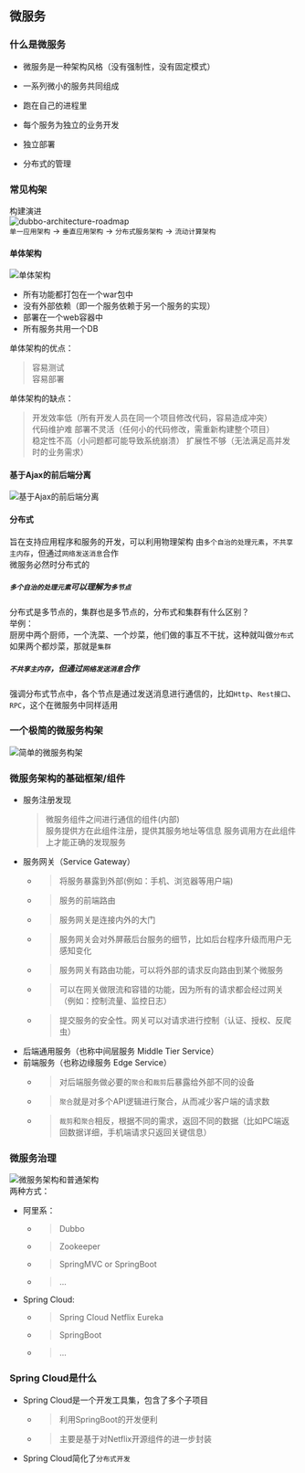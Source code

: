 ## 微服务
### 什么是微服务  
- 微服务是一种架构风格（没有强制性，没有固定模式）  

- 一系列微小的服务共同组成  
- 跑在自己的进程里  
- 每个服务为独立的业务开发  
- 独立部署  
- 分布式的管理  
### 常见构架
构建演进  
![dubbo-architecture-roadmap](dubbo-architecture-roadmap.jpg)  
`单一应用架构` -> `垂直应用架构` -> `分布式服务架构` -> `流动计算架构`  
#### 单体架构  
![单体架构](单体架构.png)  
- 所有功能都打包在一个war包中  
- 没有外部依赖（即一个服务依赖于另一个服务的实现）  
- 部署在一个web容器中  
- 所有服务共用一个DB  

单体架构的优点：  
> 容易测试  
> 容易部署  

单体架构的缺点：  
> 开发效率低（所有开发人员在同一个项目修改代码，容易造成冲突）  
> 代码维护难
> 部署不灵活（任何小的代码修改，需重新构建整个项目）  
> 稳定性不高（小问题都可能导致系统崩溃）
> 扩展性不够（无法满足高并发时的业务需求）
#### 基于Ajax的前后端分离  
![基于Ajax的前后端分离](基于Ajax的前后端分离.png)  
#### 分布式  
旨在支持应用程序和服务的开发，可以利用物理架构 由`多个自治的处理元素`，`不共享主内存`，但通过`网络发送消息`合作  
微服务必然时分布式的  
##### `多个自治的处理元素`可以理解为`多节点`  
分布式是多节点的，集群也是多节点的，分布式和集群有什么区别？  
举例：  
厨房中两个厨师，一个洗菜、一个炒菜，他们做的事互不干扰，这种就叫做`分布式`  
如果两个都炒菜，那就是`集群`  
##### `不共享主内存`，但通过`网络发送消息`合作  
强调分布式节点中，各个节点是通过发送消息进行通信的，比如`Http`、`Rest接口`、`RPC`，这个在微服务中同样适用  
### 一个极简的微服务构架
![简单的微服务构架](简单的微服务架构.png)  
### 微服务架构的基础框架/组件  
- 服务注册发现  
  > 微服务组件之间进行通信的组件(内部)  
  > 服务提供方在此组件注册，提供其服务地址等信息
  > 服务调用方在此组件上才能正确的发现服务
- 服务网关（Service Gateway）  
  - > 将服务暴露到外部(例如：手机、浏览器等用户端)  
  - > 服务的前端路由
  - > 服务网关是连接内外的大门  
  - > 服务网关会对外屏蔽后台服务的细节，比如后台程序升级而用户无感知变化
  - > 服务网关有路由功能，可以将外部的请求反向路由到某个微服务
  - > 可以在网关做限流和容错的功能，因为所有的请求都会经过网关（例如：控制流量、监控日志）  
  - > 提交服务的安全性。网关可以对请求进行控制（认证、授权、反爬虫）
- 后端通用服务（也称中间层服务 Middle Tier Service）  
- 前端服务（也称边缘服务 Edge Service） 
  - > 对后端服务做必要的`聚合`和`裁剪`后暴露给外部不同的设备  
  - > `聚合`就是对多个API逻辑进行聚合，从而减少客户端的请求数  
  - > `裁剪`和`聚合`相反，根据不同的需求，返回不同的数据（比如PC端返回数据详细，手机端请求只返回关键信息）
### 微服务治理  
![微服务架构和普通架构](微服务架构和普通架构.png)  
两种方式：  
- 阿里系：  
  - > Dubbo  
  - > Zookeeper  
  - > SpringMVC or SpringBoot  
  - > ...  
- Spring Cloud:
  - > Spring Cloud Netflix Eureka  
  - > SpringBoot  
  - > ...
### Spring Cloud是什么
- Spring Cloud是一个开发工具集，包含了多个子项目  
  - > 利用SpringBoot的开发便利  
  - > 主要是基于对Netflix开源组件的进一步封装  
- Spring Cloud简化了`分布式开发`  